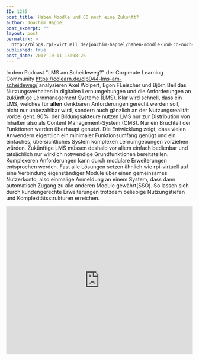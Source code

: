 ```yaml
---
ID: 1285
post_title: Haben Moodle und CO noch eine Zukunft?
author: Joachim Happel
post_excerpt: ""
layout: post
permalink: >
  http://blogs.rpi-virtuell.de/joachim-happel/haben-moodle-und-co-noch-eine-zukunft/
published: true
post_date: 2017-10-11 15:08:26
---
```

In dem Podcast "LMS am Scheideweg?" der Corperate Learning Community <a href="https://colearn.de/podlove/file/138/s/download/c/select-show/clp044-lms-am-scheideweg.mp3">https://colearn.de/clp044-lms-am-scheideweg/</a> analysieren Axel Wolpert, Egon FLeischer und Björn Beil das Nutzungsverhalten in digitalen Lernumgebungen und die Anforderungen an zukünftige Lernmanagement Systeme (LMS). Klar wird schnell, dass ein LMS, welches für <strong>allen</strong> denkbaren Anforderungen gerecht werden soll, nicht nur unbezahlbar wird, sondern auch gänzlich an der Nutzungsrealität vorbei geht. 90%  der Bildungsakteure nutzen LMS nur zur Distribution von Inhalten also als Content Management-System (CMS). Nur ein Bruchteil der Funktionen werden überhaupt genutzt. Die Entwicklung zeigt, dass vielen Anwendern eigentlich ein minimaler Funktionsumfang genügt und ein  einfaches, übersichtliches System komplexen Lernumgebungen vorziehen würden. Zukünftige LMS müssen deshalb vor allem einfach bedienbar und tatsächlich nur wirklich notwendige Grundfunktionen bereitstellen. Komplexeren Anforderungen kann durch modulare Erweiterungen entsprochen werden. Fast alle Lösungen setzen ähnlich wie rpi-virtuell auf eine Verbindung eigenständiger Module über einen gemeinsames Nutzerkonto, also einmalige Anmeldung an einem System, dass dann automatisch Zugang zu alle anderen Module gewährt(SSO). So lassen sich durch kundengerechte Erweiterungen trotzdem beliebige Nutzungstiefen und Komplexitätsstrukturen erreichen.

<iframe src="https://colearn.de/wp-content/plugins/podlove-podcasting-plugin-for-wordpress/lib/modules/podlove_web_player/player_v4/dist/share.html?episode=https://colearn.de/?podlove_player4=149" width="100%" height="400" frameborder="0" scrolling="no"></iframe>